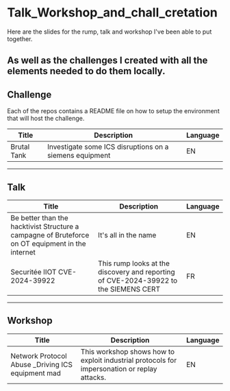 # Talk_Workshop_and_chall_cretation


Here are the slides for the rump, talk and workshop I've been able to put together. 

As well as the challenges I created with all the elements needed to do them locally. 
---


## Challenge

Each of the repos contains a README file on how to setup the environment that will host the challenge. 

|Title| Description| Language |
| ---- | ---- | ---- |
|Brutal Tank| Investigate some ICS disruptions on a siemens equipment | EN |
---


## Talk 
|Title| Description| Language |
| ---- | ---- | ---- |
|Be better than the hacktivist Structure a campagne of Bruteforce on OT equipment in the internet| It's all in the name | EN |
|Securitée IIOT CVE-2024-39922| This rump looks at the discovery and reporting of CVE-2024-39922 to the SIEMENS CERT | FR |
---


## Workshop 
|Title| Description| Language |
| ---- | ---- | ---- |
|Network Protocol Abuse _Driving ICS equipment mad | This workshop shows how to exploit industrial protocols for impersonation or replay attacks.  | EN |